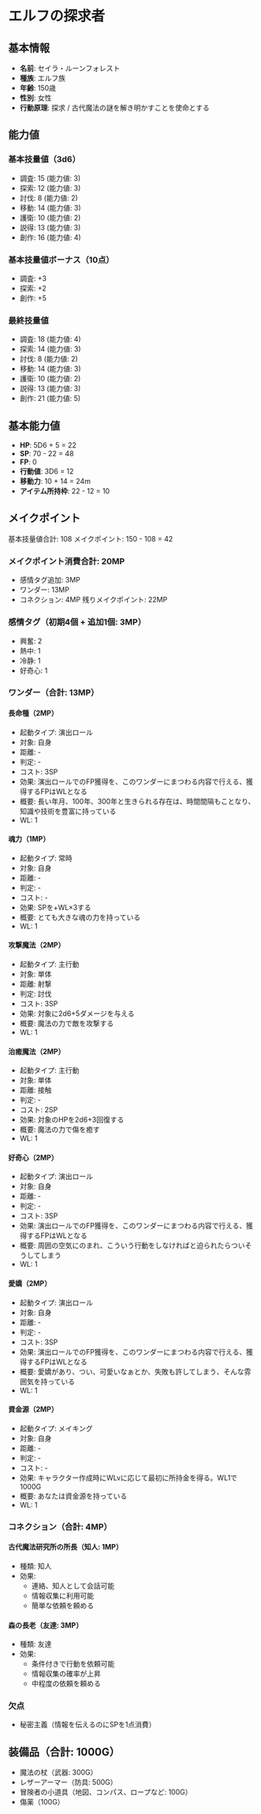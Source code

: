 # エルフの探求者

## 基本情報
- **名前**: セイラ・ルーンフォレスト
- **種族**: エルフ族
- **年齢**: 150歳
- **性別**: 女性
- **行動原理**: 探求 / 古代魔法の謎を解き明かすことを使命とする

## 能力値
### 基本技量値（3d6）
- 調査: 15 (能力値: 3)
- 探索: 12 (能力値: 3)
- 討伐: 8 (能力値: 2)
- 移動: 14 (能力値: 3)
- 護衛: 10 (能力値: 2)
- 説得: 13 (能力値: 3)
- 創作: 16 (能力値: 4)

### 基本技量値ボーナス（10点）
- 調査: +3
- 探索: +2
- 創作: +5

### 最終技量値
- 調査: 18 (能力値: 4)
- 探索: 14 (能力値: 3)
- 討伐: 8 (能力値: 2)
- 移動: 14 (能力値: 3)
- 護衛: 10 (能力値: 2)
- 説得: 13 (能力値: 3)
- 創作: 21 (能力値: 5)

## 基本能力値
- **HP**: 5D6 + 5 = 22
- **SP**: 70 - 22 = 48
- **FP**: 0
- **行動値**: 3D6 = 12
- **移動力**: 10 + 14 = 24m
- **アイテム所持枠**: 22 - 12 = 10

## メイクポイント
基本技量値合計: 108
メイクポイント: 150 - 108 = 42

### メイクポイント消費合計: 20MP
- 感情タグ追加: 3MP
- ワンダー: 13MP
- コネクション: 4MP
残りメイクポイント: 22MP

### 感情タグ（初期4個 + 追加1個: 3MP）
- 興奮: 2
- 熱中: 1
- 冷静: 1
- 好奇心: 1

### ワンダー（合計: 13MP）
#### 長命種（2MP）
- 起動タイプ: 演出ロール
- 対象: 自身
- 距離: -
- 判定: -
- コスト: 3SP
- 効果: 演出ロールでのFP獲得を、このワンダーにまつわる内容で行える、獲得するFPはWLとなる
- 概要: 長い年月、100年、300年と生きられる存在は、時間間隔もことなり、知識や技術を豊富に持っている
- WL: 1

#### 魂力（1MP）
- 起動タイプ: 常時
- 対象: 自身
- 距離: -
- 判定: -
- コスト: -
- 効果: SPを+WL×3する
- 概要: とても大きな魂の力を持っている
- WL: 1

#### 攻撃魔法（2MP）
- 起動タイプ: 主行動
- 対象: 単体
- 距離: 射撃
- 判定: 討伐
- コスト: 3SP
- 効果: 対象に2d6+5ダメージを与える
- 概要: 魔法の力で敵を攻撃する
- WL: 1

#### 治癒魔法（2MP）
- 起動タイプ: 主行動
- 対象: 単体
- 距離: 接触
- 判定: -
- コスト: 2SP
- 効果: 対象のHPを2d6+3回復する
- 概要: 魔法の力で傷を癒す
- WL: 1

#### 好奇心（2MP）
- 起動タイプ: 演出ロール
- 対象: 自身
- 距離: -
- 判定: -
- コスト: 3SP
- 効果: 演出ロールでのFP獲得を、このワンダーにまつわる内容で行える、獲得するFPはWLとなる
- 概要: 周囲の空気にのまれ、こういう行動をしなければと迫られたらついそうしてしまう
- WL: 1

#### 愛嬌（2MP）
- 起動タイプ: 演出ロール
- 対象: 自身
- 距離: -
- 判定: -
- コスト: 3SP
- 効果: 演出ロールでのFP獲得を、このワンダーにまつわる内容で行える、獲得するFPはWLとなる
- 概要: 愛嬌があり、つい、可愛いなぁとか、失敗も許してしまう、そんな雰囲気を持っている
- WL: 1

#### 資金源（2MP）
- 起動タイプ: メイキング
- 対象: 自身
- 距離: -
- 判定: -
- コスト: -
- 効果: キャラクター作成時にWLvに応じて最初に所持金を得る。WL1で1000G
- 概要: あなたは資金源を持っている
- WL: 1

### コネクション（合計: 4MP）
#### 古代魔法研究所の所長（知人: 1MP）
- 種類: 知人
- 効果:
  - 連絡、知人として会話可能
  - 情報収集に利用可能
  - 簡単な依頼を頼める

#### 森の長老（友達: 3MP）
- 種類: 友達
- 効果:
  - 条件付きで行動を依頼可能
  - 情報収集の確率が上昇
  - 中程度の依頼を頼める

### 欠点
- 秘密主義（情報を伝えるのにSPを1点消費）

## 装備品（合計: 1000G）
- 魔法の杖（武器: 300G）
- レザーアーマー（防具: 500G）
- 冒険者の小道具（地図、コンパス、ロープなど: 100G）
- 傷薬（100G）    